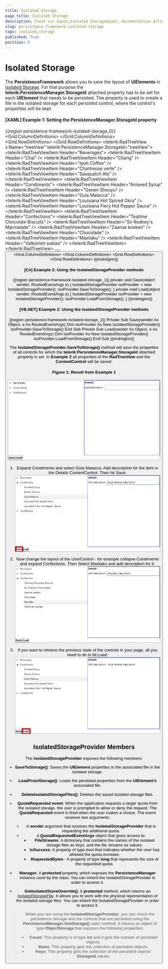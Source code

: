 ```yaml
---
title: Isolated Storage
page_title: Isolated Storage
description: Check our &quot;Isolated Storage&quot; documentation article for the RadPersistenceFramework {{ site.framework_name }} control.
slug: persistence-framework-isolated-storage
tags: isolated,storage
published: True
position: 0
---
```


# Isolated Storage

The __PersistenceFramework__ allows you to save the layout of __UIElements__ in [Isolated Storage](https://docs.microsoft.com/en-us/dotnet/standard/io/isolated-storage). For that purpose the __telerik:PersistenceManager.StorageId__ attached property has to be set for each __UIElement__ that needs to be persisted. The property is used to create a file in the isolated storage for each persisted control, where the control's properties will be kept.

#### __[XAML] Example 1: Setting the PersistenceManager.StorageId property__
{{region persistence-framework-isolated-storage_0}}
	<Grid x:Name="LayoutRoot" Background="White">
	    <Grid.ColumnDefinitions>
	        <ColumnDefinition Width="\*" />
	        <ColumnDefinition Width="\*" />
	    </Grid.ColumnDefinitions>
	    <Grid.RowDefinitions>
	        <RowDefinition Height="\*" />
	        <RowDefinition Height="Auto" />
	    </Grid.RowDefinitions>
	    <telerik:RadTreeView x:Name="treeView" telerik:PersistenceManager.StorageId="treeView">
	        <telerik:RadTreeViewItem Header="Beverages">
	            <telerik:RadTreeViewItem Header="Chai" />
	            <telerik:RadTreeViewItem Header="Chang" />
	            <telerik:RadTreeViewItem Header="Ipoh Coffee" />
	            <telerik:RadTreeViewItem Header="Chartreuse verte" />
	            <telerik:RadTreeViewItem Header="Sasquatch Ale" />
	        </telerik:RadTreeViewItem>
	        <telerik:RadTreeViewItem Header="Condiments">
	            <telerik:RadTreeViewItem Header="Aniseed Syrup" />
	            <telerik:RadTreeViewItem Header="Genen Shouyu" />
	            <telerik:RadTreeViewItem Header="Gula Malacca" />
	            <telerik:RadTreeViewItem Header="Louisiana Hot Spiced Okra" />
	            <telerik:RadTreeViewItem Header="Louisiana Fiery Hot Pepper Sauce" />
	        </telerik:RadTreeViewItem>
	        <telerik:RadTreeViewItem Header="Confections">
	            <telerik:RadTreeViewItem Header="Teatime Chocolate Biscuits" />
	            <telerik:RadTreeViewItem Header="Sir Rodney's Marmalade" />
	            <telerik:RadTreeViewItem Header="Zaanse koeken" />
	            <telerik:RadTreeViewItem Header="Chocolade" />
	            <telerik:RadTreeViewItem Header="Maxilaku" />
	            <telerik:RadTreeViewItem Header="Valkoinen suklaa" />
	        </telerik:RadTreeViewItem>
	    </telerik:RadTreeView>
	    <StackPanel Orientation="Horizontal" Grid.Row="1">
	        <Button Content="Save" Click="Save" VerticalAlignment="Bottom" FontWeight="Bold" />
	        <Button Content="Load" Click="Load" VerticalAlignment="Bottom" FontWeight="Bold" />
	    </StackPanel>
	    <Border Grid.Column="1" BorderBrush="Blue" BorderThickness="1">
	        <ContentControl HorizontalContentAlignment="Stretch" telerik:PersistenceManager.StorageId="detailsControl">
	            <Grid>
	                <Grid.ColumnDefinitions>
	                    <ColumnDefinition Width="Auto" />
	                    <ColumnDefinition Width="\*" />
	                </Grid.ColumnDefinitions>
	                <Grid.RowDefinitions>
	                    <RowDefinition Height="Auto" />
	                    <RowDefinition Height="Auto" />
	                </Grid.RowDefinitions>
	                <TextBlock Text="Details" Margin="2" VerticalAlignment="Center" FontWeight="Bold"
	                        Grid.ColumnSpan="2" />
	                <TextBlock Text="Add Description:" Grid.Row="1" Margin="2" VerticalAlignment="Center" />
	                <TextBox Margin="2" Grid.Row="1" Grid.Column="1" VerticalAlignment="Center"
	                        HorizontalAlignment="Stretch" />
	            </Grid>
	        </ContentControl>
	    </Border>
	</Grid>
{{endregion}}

#### __[C#] Example 2: Using the IsolatedStorageProvider methods__
{{region persistence-framework-isolated-storage_1}}
	private void Save(object sender, RoutedEventArgs e)
	{
		IsolatedStorageProvider isoProvider = new IsolatedStorageProvider();
		isoProvider.SaveToStorage();
	}
	private void Load(object sender, RoutedEventArgs e)
	{
		IsolatedStorageProvider isoProvider = new IsolatedStorageProvider();
		isoProvider.LoadFromStorage();
	}
{{endregion}}

#### __[VB.NET] Example 2: Using the IsolatedStorageProvider methods__
{{region persistence-framework-isolated-storage_2}}
	Private Sub Save(sender As Object, e As RoutedEventArgs)
		Dim isoProvider As New IsolatedStorageProvider()
		isoProvider.SaveToStorage()
	End Sub
	Private Sub Load(sender As Object, e As RoutedEventArgs)
		Dim isoProvider As New IsolatedStorageProvider()
		isoProvider.LoadFromStorage()
	End Sub
{{endregion}}

The __IsolatedStorageProvider.SaveToStorage()__ method will save the properties of all controls for which the __telerik:PersistenceManager.StorageId__ attached property is set. In __Example 2__ all properties of the __RadTreeView__ and the __ContentControl__ will be saved:

#### __Figure 1: Result from Example 1__
![Using the IsolatedStorageProvider](images/PersistenceFramework_IsolatedStorage_Initial.png)

1. Expand Condiments and select Gula Malacca. Add description for the item in the Details ContentControl. Then hit Save:
![Saving the layout with the IsolatedStorageProvider](images/PersistenceFramework_IsolatedStorage_Save.png)

2. Now change the layout of the UserControl - for example collapse Condiments and expand Confections. Then Select Maxilaku and add description for it. 
![Changing the layout](images/PersistenceFramework_IsolatedStorage_Change.png)

3. If you want to retrieve the previous state of the controls in your page, all you need to do is hit Load:
![Loading the layout with the IsolatedStorageProvider](images/PersistenceFramework_IsolatedStorage_Load.png)

## IsolatedStorageProvider Members

The __IsolatedStorageProvider__ exposes the following members:		

* __SaveToStorage()__: Saves the __UIElement__ properties in the associated file in the isolated storage.			

* __LoadFromStorage()__: Loads the persisted properties from the __UIElement's__ associated file.

* __DeleteIsolatedStorageFiles()__: Deletes the saved isolated storage files.

* __QuotaRequested event__: When the application requests a larger quota from the isolated storage, the user is prompted to allow or deny the request. The __QuotaRequested__ event is fired when the user makes a choice. The event receives two arguments:			
	* A __sender__ argument that receives the __IsolatedStorageProvider__ that is requesting the additional quota.
	* A __QuotaRequestedEventArgs__ object that gives access to:
        * __FileStreams__: A dictionary that contains the names of the isolated storage files as keys, and the file streams as values.
        * __IsSuccess__: A property of type bool that indicates whether the user has allowed the quota increase.
        * __RequestedBytes__ - A property of type __long__ that represents the size of the requested quota.

* __Manager__: A __protected__ property, which exposes the __PersistenceManager__ instance used by the class. You can inherit the IsolatedStorageProvider in order to access it. 

* __GetIsolatedStoreOverride()__: A __protected__ method, which returns an [IsolatedStorageFile](https://docs.microsoft.com/en-us/dotnet/api/system.io.isolatedstorage.isolatedstoragefile?view=netframework-4.8). It allows you to work with the physical representation of the isolated storage files. You can inherit the IsolatedStorageProvider in order to access it. 

>When you are using the __IsolatedStorageProvider__, you can check the persistence storage and the controls that are persisted using the __PersistenceManager.GetStorage()__ static method. It returns an object of type __ObjectStorage__ that exposes the following properties:	  
>   - __Count__: This property is of type __int__ and it gets the number of persisted objects.  
>   - __Items__: This property gets the collection of persisted objects.  
>   - __Keys__: This property gets the collection of the persisted objects' __StorageId__ values.			  
